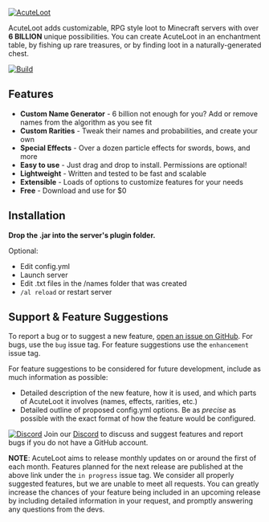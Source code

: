 [![AcuteLoot](https://i.imgur.com/YbJbYAf.png)](https://www.spigotmc.org/resources/acuteloot.81899/)

AcuteLoot adds customizable, RPG style loot to Minecraft servers with over **6 BILLION** unique possibilities. You can create AcuteLoot in an enchantment table, by fishing up rare treasures, or by finding loot in a naturally-generated chest.

[![Build](https://github.com/zizmax/AcuteLoot/actions/workflows/maven.yml/badge.svg)](https://github.com/zizmax/AcuteLoot/actions/workflows/maven.yml)

Features
--------
* **Custom Name Generator** - 6 billion not enough for you? Add or remove names from the algorithm as you see fit
* **Custom Rarities** - Tweak their names and probabilities, and create your own
* **Special Effects** - Over a dozen particle effects for swords, bows, and more
* **Easy to use** - Just drag and drop to install. Permissions are optional!
* **Lightweight** - Written and tested to be fast and scalable
* **Extensible** - Loads of options to customize features for your needs
* **Free** - Download and use for $0

Installation
-------
**Drop the .jar into the server's plugin folder.**

Optional:
* Edit config.yml
* Launch server
* Edit .txt files in the /names folder that was created
* `/al reload` or restart server


Support & Feature Suggestions
-------
To report a bug or to suggest a new feature, [open an issue on GitHub](https://github.com/zizmax/AcuteLoot/issues/new).
For bugs, use the `bug` issue tag. For feature suggestions use the `enhancement` issue tag.

For feature suggestions to be considered for future development, include as much information as possible:
* Detailed description of the new feature, how it is used, and which parts of AcuteLoot it involves (names, effects, rarities, etc.)
* Detailed outline of proposed config.yml options. Be as *precise* as possible with the exact format of how the feature would be configured.

[![Discord](https://i.imgur.com/2nu7We9.png)](https://discord.gg/TYcCv3zZvF) Join our [Discord](https://discord.gg/TYcCv3zZvF) to discuss and suggest features and report bugs if you do not have a GitHub account.

**NOTE**: AcuteLoot aims to release monthly updates on or around the first of each month. Features planned for the next release are published at the above link under the `in progress` issue tag. We consider all properly suggested features, but we are unable to meet all requests. You can greatly increase the chances of your feature being included in an upcoming release by including detailed information in your request, and promptly answering any questions from the devs.
